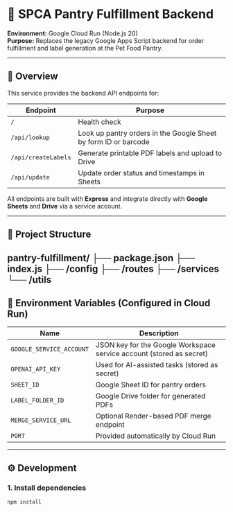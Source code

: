 # 🐾 SPCA Pantry Fulfillment Backend

**Environment:** Google Cloud Run (Node.js 20)  
**Purpose:** Replaces the legacy Google Apps Script backend for order fulfillment and label generation at the Pet Food Pantry.

---

## 🚀 Overview

This service provides the backend API endpoints for:

| Endpoint | Purpose |
|-----------|----------|
| `/` | Health check |
| `/api/lookup` | Look up pantry orders in the Google Sheet by form ID or barcode |
| `/api/createLabels` | Generate printable PDF labels and upload to Drive |
| `/api/update` | Update order status and timestamps in Sheets |

All endpoints are built with **Express** and integrate directly with **Google Sheets** and **Drive** via a service account.

---

## 🧱 Project Structure
pantry-fulfillment/
├── package.json
├── index.js
├── /config
├── /routes
├── /services
└── /utils
---

## 🔑 Environment Variables (Configured in Cloud Run)

| Name | Description |
|------|--------------|
| `GOOGLE_SERVICE_ACCOUNT` | JSON key for the Google Workspace service account (stored as secret) |
| `OPENAI_API_KEY` | Used for AI-assisted tasks (stored as secret) |
| `SHEET_ID` | Google Sheet ID for pantry orders |
| `LABEL_FOLDER_ID` | Google Drive folder for generated PDFs |
| `MERGE_SERVICE_URL` | Optional Render-based PDF merge endpoint |
| `PORT` | Provided automatically by Cloud Run |

---

## ⚙️ Development

### 1. Install dependencies
```bash
npm install